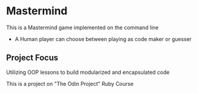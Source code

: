 # Mastermind 
This is a Mastermind game implemented on the command line
- A Human player can choose between playing as code maker or guesser

## Project Focus
Utilizing OOP lessons to build modularized and encapsulated code

This is a project on "The Odin Project" Ruby Course
